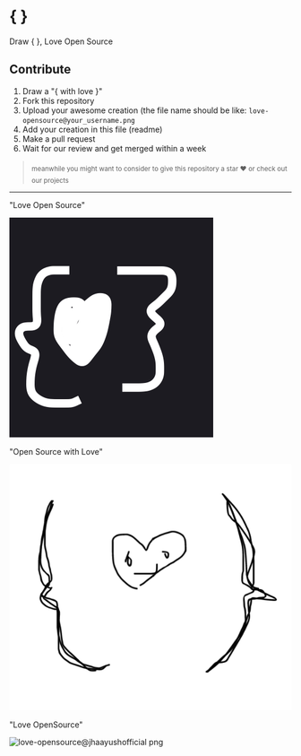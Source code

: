 # { }
Draw { }, Love Open Source

## Contribute

1. Draw a "{ with love }" 
2. Fork this repository
3. Upload your awesome creation (the file name should be like: `love-opensource@your_username.png`
4. Add your creation in this file (readme)
5. Make a pull request
6. Wait for our review and get merged within a week

> <sub>meanwhile you might want to consider to give this repository a star ❤️ or check out our projects</sub>

----

"Love Open Source"

![](love-opensource@iamsurge.png)

"Open Source with Love"

![](love-opensource@uwaisalqadri.png)

"Love OpenSource"

![love-opensource@jhaayushofficial png](https://user-images.githubusercontent.com/115531575/196039408-ba287a63-ac72-4915-9039-d2d90fb66bd3.png)

